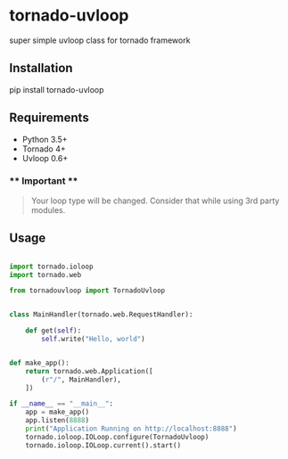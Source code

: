 # tornado-uvloop
super simple uvloop class for tornado framework

## Installation

pip install tornado-uvloop

## Requirements

* Python 3.5+
* Tornado 4+
* Uvloop 0.6+

### ** Important **

> Your loop type will be changed. Consider that while using 3rd party modules.

## Usage


```python

import tornado.ioloop
import tornado.web

from tornadouvloop import TornadoUvloop


class MainHandler(tornado.web.RequestHandler):

    def get(self):
        self.write("Hello, world")


def make_app():
    return tornado.web.Application([
        (r"/", MainHandler),
    ])

if __name__ == "__main__":
    app = make_app()
    app.listen(8888)
    print("Application Running on http://localhost:8888")
    tornado.ioloop.IOLoop.configure(TornadoUvloop)
    tornado.ioloop.IOLoop.current().start()

```
